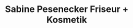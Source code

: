 ---
title: "Sabine Pesenecker Friseur + Kosmetik"
url: /verl/sabine-pesenecker-friseur-kosmetik/
shop: Friseur
---
